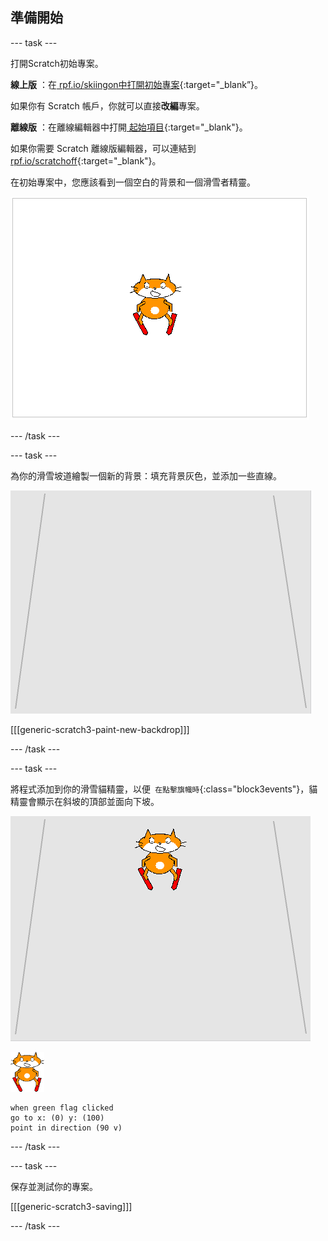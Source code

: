 ## 準備開始

--- task ---

打開Scratch初始專案。

**線上版** ：在[ rpf.io/skiingon中打開初始專案](https://rpf.io/skiingon){:target="_blank”}。

如果你有 Scratch 帳戶，你就可以直接**改編**專案。

**離線版** ：在離線編輯器中打開[ 起始項目](https://rpf.io/p/zh-TW/scratch-cat-goes-skiing-go){:target="_blank"}。

如果你需要 Scratch 離線版編輯器，可以連結到 [rpf.io/scratchoff](https://rpf.io/scratchoff){:target="_blank"}。

在初始專案中，您應該看到一個空白的背景和一個滑雪者精靈。

![初始專案](images/starter_project.png)

--- /task ---

--- task ---

為你的滑雪坡道繪製一個新的背景：填充背景灰色，並添加一些直線。

![滑雪坡背景](images/backdrop.png)

[[[generic-scratch3-paint-new-backdrop]]]

--- /task ---

--- task ---

將程式添加到你的滑雪貓精靈，以便` 在點擊旗幟時`{:class="block3events"}，貓精靈會顯示在斜坡的頂部並面向下坡。

![滑雪者在斜坡上](images/skier_on_the_slope.png)

![滑雪貓精靈](images/skier_sprite_small.png)

```blocks3
when green flag clicked
go to x: (0) y: (100)
point in direction (90 v)
```

--- /task ---

--- task ---

保存並測試你的專案。

[[[generic-scratch3-saving]]]

--- /task ---
